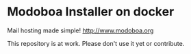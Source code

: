 # Modoboa Installer on docker
Mail hosting made simple! http://www.modoboa.org

This repository is at work. Please don't use it yet or contribute.
